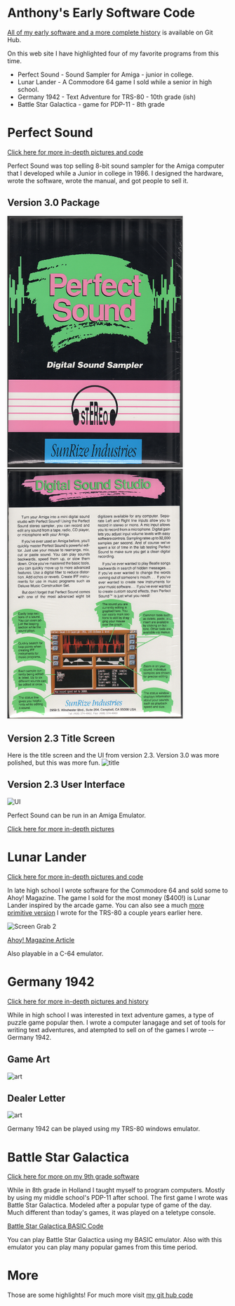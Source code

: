# Anthony's Early Software Code

[All of my early software and a more complete history](https://github.com/ajwood1965/anthony-code-history/#readme) is available on Git Hub.

On this web site I have highlighted four of my favorite programs from this time. 
   - Perfect Sound - Sound Sampler for Amiga - junior in college.
   - Lunar Lander - A Commodore 64 game I sold while a senior in high school.
   - Germany 1942 - Text Adventure for TRS-80 - 10th grade (ish)
   - Battle Star Galactica - game for PDP-11 -  8th grade

# Perfect Sound
[Click here for more in-depth pictures and code](/amiga/perfect-sound/readme.md)

Perfect Sound was top selling 8-bit sound sampler for the Amiga computer that I developed while a Junior in college in 1986.  I designed the hardware, wrote the software, wrote the manual, and got people to sell it.

## Version 3.0 Package
<img src="/amiga/perfect-sound/pictures/box-front-4color-small.jpg" width="400">  <img src="/amiga/perfect-sound/pictures/box-back-4color-small.jpg" width="400">

## Version 2.3 Title Screen
Here is the title screen and the UI from version 2.3.   Version 3.0 was more polished, but this was more fun.
![title](./../amiga/perfect-sound/screenshots/ps2.3-startscreen.png)

## Version 2.3 User Interface
![UI](./../amiga/perfect-sound/screenshots/ps2.3-ui.png)

Perfect Sound can be run in an Amiga Emulator.

[Click here for more in-depth pictures](./../amiga/perfect-sound/readme.md)

# Lunar Lander
[Click here for more in-depth pictures and code](./../C64/lunar-lander/readme.md)

In late high school I wrote software for the Commodore 64 and sold some to Ahoy! Magazine.  The game I sold for the most money ($400!) is Lunar Lander inspired by the arcade game.   You can also see a much [more primitive version](./../TRS-80/spacetaxi/spacetaxi-screenshot.png) I wrote for the TRS-80 a couple years earlier here.

![Screen Grab 2](./../C64/lunar-lander/screenshot02.png)

[Ahoy! Magazine Article](./../C64/lunar-lander//lunar-lander-ahoy-april-1984.pdf)

Also playable in a C-64 emulator.

# Germany 1942
[Click here for more in-depth pictures and history](./../TRS-80/)

While in high school I was interested in text adventure games, a type of puzzle game popular then.   I wrote a computer lanagage and set of tools for writing text adventures, and atempted to sell on of the games I wrote -- Germany 1942.

## Game Art
![art](./../scans/germany-1942-art.jpg)

## Dealer Letter
![art](./../scans/1983-7-6-gamster-germany.jpg)

Germany 1942 can be played using my TRS-80 windows emulator.

# Battle Star Galactica

[Click here for more on my 9th grade software](./../pdp-11/readme.md)

While in 8th grade in Holland I taught myself to program computers.  Mostly by using my middle school's PDP-11 after school.  The first game I wrote was Battle Star Galactica.  Modeled after a popular type of game of the day.  Much different than today's games, it was played on a teletype console.

[Battle Star Galactica BASIC Code](./../pdp-11/battlestar-galactica.jpg)

You can play Battle Star Galactica using my BASIC emulator.  Also with this emulator you can play many popular games from this time period.

# More
Those are some highlights!  For much more visit [my git hub code](https://github.com/ajwood1965/anthony-code-history/#readme)











